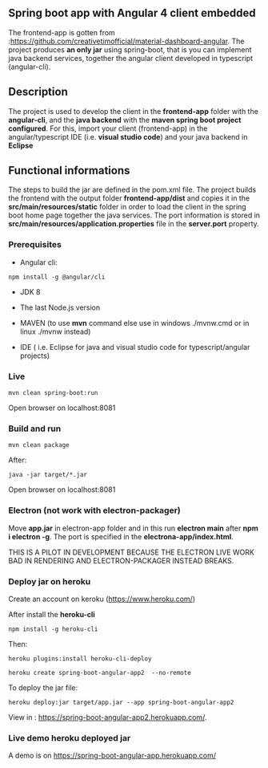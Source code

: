 ## Spring boot app with Angular 4 client embedded

The frontend-app is gotten from :https://github.com/creativetimofficial/material-dashboard-angular.
The project produces **an only jar** using spring-boot, that is you can implement java backend services, together the angular client developed in typescript (angular-cli).

## Description

The project is used to develop the client in the **frontend-app** folder with the __angular-cli__, and the **java backend** with the __maven spring boot project configured__.
For this, import your client (frontend-app) in the angular/typescript IDE (i.e. __visual studio code__) and your java backend in __Eclipse__

## Functional informations

The steps to build the jar are defined in the pom.xml file. The project builds the frontend with the output folder **frontend-app/dist** and copies it in the __src/main/resources/static__ folder in order to load the client in the spring boot home page together the java services.
The port information is stored in **src/main/resources/application.properties** file in the __server.port__ property.

### Prerequisites

* Angular cli:

```
npm install -g @angular/cli
```

* JDK 8

* The last Node.js version

* MAVEN (to use **mvn** command else use in windows ./mvnw.cmd or in linux ./mvnw instead)

* IDE ( i.e. Eclipse for java and visual studio code for typescript/angular projects)

### Live

```
mvn clean spring-boot:run
```
Open browser on localhost:8081

### Build and run

```
mvn clean package
```

After:

```
java -jar target/*.jar
```
Open browser on localhost:8081

### Electron (not work with electron-packager)

Move __app.jar__ in electron-app folder and in this run **electron main** after **npm i electron -g**. 
The port is specified in the __electrona-app/index.html__.

THIS IS A PILOT IN DEVELOPMENT BECAUSE THE ELECTRON LIVE WORK BAD IN RENDERING AND ELECTRON-PACKAGER INSTEAD BREAKS.

### Deploy jar on heroku 

Create an account on keroku (https://www.heroku.com/)

After install the __heroku-cli__

```
npm install -g heroku-cli
```

Then:

```
heroku plugins:install heroku-cli-deploy

heroku create spring-boot-angular-app2  --no-remote

```

To deploy the jar file:

```
heroku deploy:jar target/app.jar --app spring-boot-angular-app2
```

View in : https://spring-boot-angular-app2.herokuapp.com/.

### Live demo heroku deployed jar

A demo is on https://spring-boot-angular-app.herokuapp.com/
